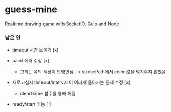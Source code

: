 # guess-mine
Realtime drawing game with SocketIO, Gulp and Node

### 남은 일
- timeout 시간 보이기  [x]
- paint 에러 수정 [x] 
    * 그리는 쪽의 색상이 반영안됌. -> strokePath에서 color 값을 넘겨주지 않았음
- 새로고침시 timeout/interval 이 여러개 돌아가는 문제 수정 [x]
    * clearGame 함수를 통해 해결

- ready/start 기능 [ ]